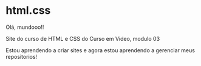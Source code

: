 # html.css
Olá, mundooo!! 

Site do curso de HTML e CSS do Curso em Video, modulo 03

Estou aprendendo a criar sites e agora estou aprendendo a gerenciar meus repositorios! 
